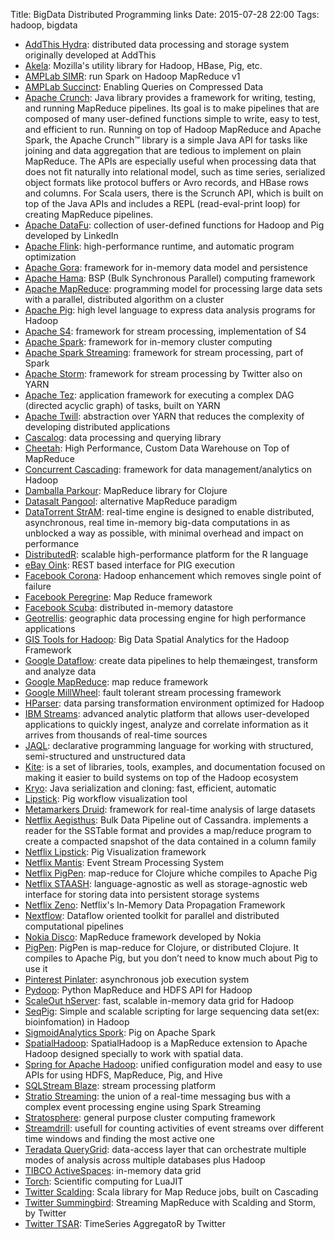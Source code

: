 Title: BigData Distributed Programming links
Date: 2015-07-28 22:00
Tags: hadoop, bigdata

- [AddThis Hydra](https://github.com/addthis/hydra): distributed data processing and storage system originally developed at AddThis
- [Akela](https://github.com/mozilla-metrics/akela): Mozilla's utility library for Hadoop, HBase, Pig, etc.
- [AMPLab SIMR](http://databricks.github.io/simr/): run Spark on Hadoop MapReduce v1
- [AMPLab Succinct](http://succinct.cs.berkeley.edu/wp/wordpress/): Enabling Queries on Compressed Data
- [Apache Crunch](http://crunch.apache.org/): Java library provides a framework for writing, testing, and running MapReduce pipelines. Its goal is to make pipelines that are composed of many user-defined functions simple to write, easy to test, and efficient to run. Running on top of Hadoop MapReduce and Apache Spark, the Apache Crunch™ library is a simple Java API for tasks like joining and data aggregation that are tedious to implement on plain MapReduce. The APIs are especially useful when processing data that does not fit naturally into relational model, such as time series, serialized object formats like protocol buffers or Avro records, and HBase rows and columns. For Scala users, there is the Scrunch API, which is built on top of the Java APIs and includes a REPL (read-eval-print loop) for creating MapReduce pipelines.
- [Apache DataFu](http://incubator.apache.org/projects/datafu.html): collection of user-defined functions for Hadoop and Pig developed by LinkedIn
- [Apache Flink](http://flink.incubator.apache.org/): high-performance runtime, and automatic program optimization
- [Apache Gora](http://gora.apache.org/): framework for in-memory data model and persistence
- [Apache Hama](http://hama.apache.org/): BSP (Bulk Synchronous Parallel) computing framework
- [Apache MapReduce](http://wiki.apache.org/hadoop/MapReduce/): programming model for processing large data sets with a parallel, distributed algorithm on a cluster
- [Apache Pig](https://pig.apache.org/): high level language to express data analysis programs for Hadoop
- [Apache S4](http://incubator.apache.org/s4/): framework for stream processing, implementation of S4
- [Apache Spark](http://spark.incubator.apache.org/): framework for in-memory cluster computing
- [Apache Spark Streaming](http://spark.incubator.apache.org/docs/0.7.3/streaming-programming-guide.html): framework for stream processing, part of Spark
- [Apache Storm](http://storm-project.net/): framework for stream processing by Twitter also on YARN
- [Apache Tez](http://tez.incubator.apache.org/): application framework for executing a complex DAG (directed acyclic graph) of tasks, built on YARN
- [Apache Twill](https://incubator.apache.org/projects/twill.html): abstraction over YARN that reduces the complexity of developing distributed applications
- [Cascalog](http://cascalog.org/): data processing and querying library
- [Cheetah](http://vldbarc.org/pvldb/vldb2010/pvldb_vol3/I08.pdf): High Performance, Custom Data Warehouse on Top of MapReduce
- [Concurrent Cascading](http://www.cascading.org/): framework for data management/analytics on Hadoop
- [Damballa Parkour](https://github.com/damballa/parkour): MapReduce library for Clojure
- [Datasalt Pangool](https://github.com/datasalt/pangool): alternative MapReduce paradigm
- [DataTorrent StrAM](https://www.datatorrent.com/): real-time engine is designed to enable distributed, asynchronous, real time in-memory big-data computations in as unblocked a way as possible, with minimal overhead and impact on performance
- [DistributedR](http://www.vertica.com/distributedr/): scalable high-performance platform for the R language
- [eBay Oink](https://github.com/eBay/oink): REST based interface for PIG execution
- [Facebook Corona](https://www.facebook.com/notes/facebook-engineering/under-the-hood-scheduling-mapreduce-jobs-more-efficiently-with-corona/10151142560538920): Hadoop enhancement which removes single point of failure
- [Facebook Peregrine](http://peregrine_mapreduce.bitbucket.org/): Map Reduce framework
- [Facebook Scuba](https://www.facebook.com/notes/facebook-engineering/under-the-hood-data-diving-with-scuba/10150599692628920): distributed in-memory datastore
- [Geotrellis](http://geotrellis.io/): geographic data processing engine for high performance applications
- [GIS Tools for Hadoop](http://esri.github.io/gis-tools-for-hadoop/): Big Data Spatial Analytics for the Hadoop Framework
- [Google Dataflow](http://googledevelopers.blogspot.it/2014/06/cloud-platform-at-google-io-new-big.html): create data pipelines to help themæingest, transform and analyze data
- [Google MapReduce](http://research.google.com/archive/mapreduce.html): map reduce framework
- [Google MillWheel](http://research.google.com/pubs/pub41378.html): fault tolerant stream processing framework
- [HParser](http://www.informatica.com/us/products/big-data/hparser/): data parsing transformation environment optimized for Hadoop
- [IBM Streams](http://www.ibm.com/software/products/en/infosphere-streams): advanced analytic platform that allows user-developed applications to quickly ingest, analyze and correlate information as it arrives from thousands of real-time sources
- [JAQL](https://code.google.com/p/jaql/): declarative programming language for working with structured, semi-structured and unstructured data
- [Kite](http://kitesdk.org/docs/current/): is a set of libraries, tools, examples, and documentation focused on making it easier to build systems on top of the Hadoop ecosystem
- [Kryo](https://github.com/EsotericSoftware/kryo): Java serialization and cloning: fast, efficient, automatic
- [Lipstick](https://github.com/Netflix/Lipstick): Pig workflow visualization tool
- [Metamarkers Druid](http://druid.io/): framework for real-time analysis of large datasets
- [Netflix Aegisthus](https://github.com/Netflix/aegisthus): Bulk Data Pipeline out of Cassandra. implements a reader for the SSTable format and provides a map/reduce program to create a compacted snapshot of the data contained in a column family
- [Netflix Lipstick](https://github.com/Netflix/Lipstick): Pig Visualization framework
- [Netflix Mantis](http://qconsf.com/presentation/mantis-netflixs-event-stream-processing-system): Event Stream Processing System
- [Netflix PigPen](https://github.com/Netflix/PigPen): map-reduce for Clojure whiche compiles to Apache Pig
- [Netflix STAASH](https://github.com/Netflix/staash): language-agnostic as well as storage-agnostic web interface for storing data into persistent storage systems
- [Netflix Zeno](https://github.com/Netflix/zeno): Netflix's In-Memory Data Propagation Framework
- [Nextflow](http://www.nextflow.io): Dataflow oriented toolkit for parallel and distributed computational pipelines
- [Nokia Disco](http://discoproject.org/): MapReduce framework developed by Nokia
- [PigPen](https://github.com/Netflix/PigPen): PigPen is map-reduce for Clojure, or distributed Clojure. It compiles to Apache Pig, but you don&#8217;t need to know much about Pig to use it
- [Pinterest Pinlater](http://engineering.pinterest.com/post/91288882494/pinlater-an-asynchronous-job-execution-system): asynchronous job execution system
- [Pydoop](http://pydoop.sourceforge.net/docs/): Python MapReduce and HDFS API for Hadoop
- [ScaleOut hServer](http://www.scaleoutsoftware.com/): fast, scalable in-memory data grid for Hadoop
- [SeqPig](http://seqpig.sourceforge.net/): Simple and scalable scripting for large sequencing data set(ex: bioinfomation) in Hadoop 
- [SigmoidAnalytics Spork](https://github.com/sigmoidanalytics/spork): Pig on Apache Spark
- [SpatialHadoop](http://spatialhadoop.cs.umn.edu/): SpatialHadoop is a MapReduce extension to Apache Hadoop designed specially to work with spatial data. 
- [Spring for Apache Hadoop](http://projects.spring.io/spring-hadoop/): unified configuration model and easy to use APIs for using HDFS, MapReduce, Pig, and Hive
- [SQLStream Blaze](http://www.sqlstream.com/blaze/): stream processing platform
- [Stratio Streaming](http://www.openstratio.org/about/stratio-streaming/): the union of a real-time messaging bus with a complex event processing engine using Spark Streaming
- [Stratosphere](http://stratosphere.eu/): general purpose cluster computing framework
- [Streamdrill](https://streamdrill.com/): usefull for counting activities of event streams over different time windows and finding the most active one
- [Teradata QueryGrid](http://it.teradata.com/Teradata-QueryGrid/): data-access layer that can orchestrate multiple modes of analysis across multiple databases plus Hadoop
- [TIBCO ActiveSpaces](http://www.tibco.com/products/automation/in-memory-computing/in-memory-data-grid/activespaces-enterprise-edition): in-memory data grid
- [Torch](http://torch.ch/): Scientific computing for LuaJIT
- [Twitter Scalding](https://github.com/twitter/scalding): Scala library for Map Reduce jobs, built on Cascading
- [Twitter Summingbird](https://github.com/twitter/summingbird): Streaming MapReduce with Scalding and Storm, by Twitter
- [Twitter TSAR](https://blog.twitter.com/2014/tsar-a-timeseries-aggregator): TimeSeries AggregatoR by Twitter

